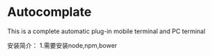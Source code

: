# Autocomplate
This is a complete automatic plug-in mobile terminal and PC terminal



安装简介：
1.需要安装node,npm,bower